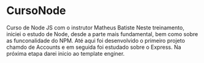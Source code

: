# CursoNode
Curso de Node JS com o instrutor Matheus Batiste 
Neste treinamento, iniciei o estudo de Node, desde a parte mais fundamental, bem como sobre as funconalidade do NPM. 
Até aqui foi desenvolvido o primeiro projeto chamdo de Accounts e em seguida foi estudado sobre o Express. Na próxima etapa darei inicio ao template enginer. 
